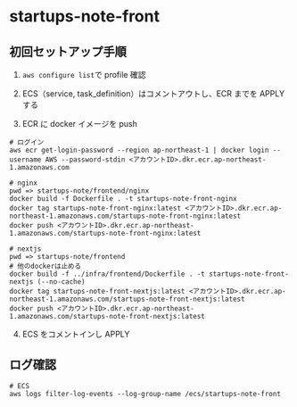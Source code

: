 # startups-note-front

## 初回セットアップ手順

1. `aws configure list`で profile 確認

2. ECS（service, task_definition）はコメントアウトし、ECR までを APPLY する

3. ECR に docker イメージを push

```
# ログイン
aws ecr get-login-password --region ap-northeast-1 | docker login --username AWS --password-stdin <アカウントID>.dkr.ecr.ap-northeast-1.amazonaws.com

# nginx
pwd => startups-note/frontend/nginx
docker build -f Dockerfile . -t startups-note-front-nginx
docker tag startups-note-front-nginx:latest <アカウントID>.dkr.ecr.ap-northeast-1.amazonaws.com/startups-note-front-nginx:latest
docker push <アカウントID>.dkr.ecr.ap-northeast-1.amazonaws.com/startups-note-front-nginx:latest

# nextjs
pwd => startups-note/frontend
# 他のdockerは止める
docker build -f ../infra/frontend/Dockerfile . -t startups-note-front-nextjs (--no-cache)
docker tag startups-note-front-nextjs:latest <アカウントID>.dkr.ecr.ap-northeast-1.amazonaws.com/startups-note-front-nextjs:latest
docker push <アカウントID>.dkr.ecr.ap-northeast-1.amazonaws.com/startups-note-front-nextjs:latest
```

4. ECS をコメントインし APPLY

## ログ確認

```
# ECS
aws logs filter-log-events --log-group-name /ecs/startups-note-front
```
